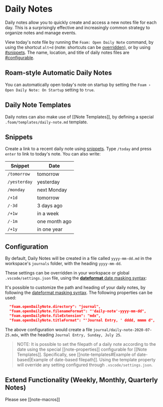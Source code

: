 # Daily Notes

Daily notes allow you to quickly create and access a new notes file for each day. This is a surprisingly effective and increasingly common strategy to organize notes and manage events.

View today's note file by running the `Foam: Open Daily Note` command, by using the shortcut `alt+d` (note: shortcuts can be [overridden](https://code.visualstudio.com/docs/getstarted/keybindings)), or by using [#snippets](#Snippets). The name, location, and title of daily notes files are [#configurable](#Configuration).

## Roam-style Automatic Daily Notes

You can automatically open today's note on startup by setting the `Foam › Open Daily Note: On Startup` setting to `true`.

## Daily Note Templates

Daily notes can also make use of [[Note Templates]], by defining a special `.foam/templates/daily-note.md` template.

## Snippets

Create a link to a recent daily note using [snippets](https://code.visualstudio.com/docs/editor/userdefinedsnippets). Type `/today` and press `enter` to link to today's note. You can also write:

| Snippet      | Date          |
| ------------ | ------------- |
| `/tomorrow`  | tomorrow      |
| `/yesterday` | yesterday     |
| `/monday`    | next Monday   |
| `/+1d`       | tomorrow      |
| `/-3d`       | 3 days ago    |
| `/+1w`       | in a week     |
| `/-1m`       | one month ago |
| `/+1y`       | in one year   |

## Configuration

By default, Daily Notes will be created in a file called `yyyy-mm-dd.md` in the workspace's `journals` folder, with the heading `yyyy-mm-dd`.

These settings can be overridden in your workspace or global `.vscode/settings.json` file, using the [**dateformat** date masking syntax](https://github.com/felixge/node-dateformat#mask-options):

It's possible to customize the path and heading of your daily notes, by following the [dateformat masking syntax](https://github.com/felixge/node-dateformat#mask-options).
The following properties can be used:

```json
  "foam.openDailyNote.directory": "journal",
  "foam.openDailyNote.filenameFormat": "'daily-note'-yyyy-mm-dd",
  "foam.openDailyNote.fileExtension": "mdx",
  "foam.openDailyNote.titleFormat": "'Journal Entry, ' dddd, mmmm d",
```

The above configuration would create a file `journal/daily-note-2020-07-25.mdx`, with the heading `Journal Entry, Sunday, July 25`.

> NOTE: It is possible to set the filepath of a daily note according to the date using the special [[note-properties]] configurable for [[Note Templates]]. Specifically, see [[note-templates#Example of date-based|Example of date-based filepath]]. Using the template property will override any setting configured through `.vscode/settings.json`.

## Extend Functionality (Weekly, Monthly, Quarterly Notes)

Please see [[note-macros]]

